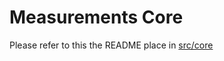 # Measurements Core

Please refer to this the README place in [src/core](../../source/core/README.md)